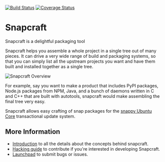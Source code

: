 [![Build Status][travis-image]][travis-url] [![Coverage Status][coveralls-image]][coveralls-url]

# Snapcraft

Snapcraft is a delightful packaging tool

Snapcraft helps you assemble a whole project in a single tree out of
many pieces. It can drive a very wide range of build and packaging systems,
so that you can simply list all the upstream projects you want and have
them built and installed together as a single tree.

![Snapcraft Overview][overview-image]

For example, say you want to make a product that includes PyPI packages,
Node.js packages from NPM, Java, and a bunch of daemons written in C and
C++ that are built with autotools, snapcraft would make assembling the
final tree very easy.

Snapcraft allows easy crafting of snap packages for the [snappy Ubuntu Core](http://ubuntu.com/snappy)
transactional update system.

## More Information

* [Introduction](docs/intro.md) to all the details about the concepts behind snapcraft.
* [Hacking guide](HACKING.md) to contribute if you're interested in developing Snapcraft.
* [Launchpad](https://bugs.launchpad.net/snapcraft) to submit bugs or issues.

[travis-image]: https://travis-ci.org/snapcore/snapcraft.svg?branch=master
[travis-url]: https://travis-ci.org/snapcore/snapcraft

[coveralls-image]: https://coveralls.io/repos/snapcore/snapcraft/badge.svg?branch=master&service=github
[coveralls-url]: https://coveralls.io/github/snapcore/snapcraft?branch=master

[overview-image]: https://rawgit.com/snapcore/snapcraft/master/docs/images/snapcraft_overview.svg
